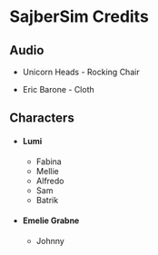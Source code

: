 # SajberSim Credits

## Audio

- Unicorn Heads - Rocking Chair 

- Eric Barone - Cloth

  

## Characters

- #### Lumi

  - Fabina
  - Mellie
  - Alfredo
  - Sam
  - Batrik

- #### Emelie Grabne

  - Johnny

